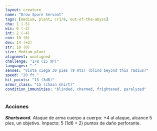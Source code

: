 ```yaml
---
layout: creature
name: "Drow Spore Servant"
tags: [medium, plant, cr1/8, out-of-the-abyss]
cha: 1 (-5)
wis: 6 (-2)
int: 2 (-4)
con: 10 (0)
dex: 14 (+2)
str: 10 (0)
size: Medium plant
alignment: unaligned
challenge: "1/8 (25 XP)"
languages: "-"
senses: "Vista ciega 30 pies (9 mts) (blind beyond this radius)"
speed: "20 ft."
hit_points: "13 (3d8)"
armor_class: "15 (chain shirt)"
condition_immunities: "blinded, charmed, frightened, paralyzed"
---
```


### Acciones

***Shortsword.*** Ataque de arma cuerpo a cuerpo: +4 al ataque, alcance 5 pies, un objetivo. Impacto: 5 (1d6 + 2) puntos de daño perforante.